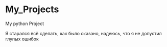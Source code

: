 # My_Projects
My python Project

Я старался всё сделать, как было сказано, надеюсь, что я не допустил глупых ошибок
